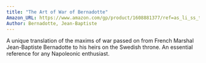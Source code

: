 ```yaml
---
title: "The Art of War of Bernadotte"
Amazon_URL: https://www.amazon.com/gp/product/1608881377/ref=as_li_ss_tl?ie=UTF8&linkCode=ll1&tag=internetbo00a-20
Author: Bernadotte, Jean-Baptiste
---
```

A unique translation of the maxims of war passed on from French Marshal Jean-Baptiste Bernadotte to his heirs on the Swedish throne.  An essential reference for any Napoleonic enthusiast.